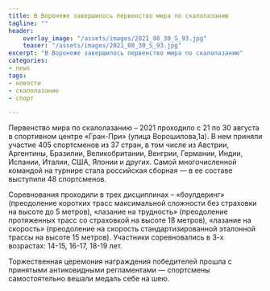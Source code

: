 ```yaml
---
title: В Воронеже завершилось первенство мира по скалолазанию
tagline: ""
header:
    overlay_image: "/assets/images/2021_08_30_S_93.jpg"
    teaser: "/assets/images/2021_08_30_S_93.jpg"
excerpt: "В Воронеже завершилось первенство мира по скалолазанию"
categories:
- news
tags:
- новости
- скалолазание
- спорт

---
```


Первенство мира по скалолазанию – 2021 проходило с 21 по 30 августа в спортивном центре «Гран-При» (улица Ворошилова,1а). В нем приняли участие 405 спортсменов из 37 стран, в том числе из Австрии, Аргентины, Бразилии, Великобритании, Венгрии, Германии, Индии, Испании, Италии, США, Японии и других. Самой многочисленной командой на турнире стала российская сборная — в ее составе выступили 48 спортсменов.

Соревнования проходили в трех дисциплинах – «боулдеринг» (преодоление коротких трасс максимальной сложности без страховки на высоте до 5 метров), «лазание на трудность» (преодоление протяженных трасс со страховкой на высоте 18 метров), «лазание на скорость» (преодоление на скорость стандартизированной эталонной трассы на высоте 15 метров). Участники соревновались в 3-х возрастах: 14-15, 16-17, 18-19 лет.

Торжественная церемония награждения победителей прошла с принятыми антиковидными регламентами — спортсмены самостоятельно вешали медаль себе на шею.